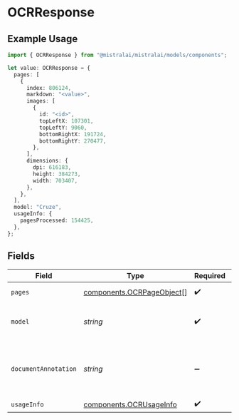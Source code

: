 # OCRResponse

## Example Usage

```typescript
import { OCRResponse } from "@mistralai/mistralai/models/components";

let value: OCRResponse = {
  pages: [
    {
      index: 806124,
      markdown: "<value>",
      images: [
        {
          id: "<id>",
          topLeftX: 107301,
          topLeftY: 9060,
          bottomRightX: 191724,
          bottomRightY: 270477,
        },
      ],
      dimensions: {
        dpi: 616183,
        height: 384273,
        width: 703407,
      },
    },
  ],
  model: "Cruze",
  usageInfo: {
    pagesProcessed: 154425,
  },
};
```

## Fields

| Field                                                                  | Type                                                                   | Required                                                               | Description                                                            |
| ---------------------------------------------------------------------- | ---------------------------------------------------------------------- | ---------------------------------------------------------------------- | ---------------------------------------------------------------------- |
| `pages`                                                                | [components.OCRPageObject](../../models/components/ocrpageobject.md)[] | :heavy_check_mark:                                                     | List of OCR info for pages.                                            |
| `model`                                                                | *string*                                                               | :heavy_check_mark:                                                     | The model used to generate the OCR.                                    |
| `documentAnnotation`                                                   | *string*                                                               | :heavy_minus_sign:                                                     | Formatted response in the request_format if provided in json str       |
| `usageInfo`                                                            | [components.OCRUsageInfo](../../models/components/ocrusageinfo.md)     | :heavy_check_mark:                                                     | N/A                                                                    |